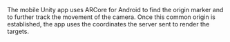 The mobile Unity app uses ARCore for Android to find the origin marker and to further track the movement of the camera.
Once this common origin is established, the app uses the coordinates the server sent to render the targets.